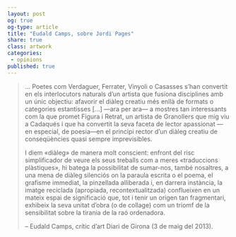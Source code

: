 ```yaml
---
layout: post
og: true
og-type: article
title: "Eudald Camps, sobre Jordi Pages" 
share: true
class: artwork
categories:
 - opinions
published: true
---
```


<blockquote>
  <p>... Poetes com Verdaguer, Ferrater, Vinyoli o Casasses s’han convertit en els interlocutors naturals d’un artista que fusiona disciplines amb un únic objectiu: afavorir el diàleg creatiu més enllà de formats o categories estantisses […] —ara per ara— a mostres tan interessants com la que promet Figura i Retrat, un artista de Granollers que mig viu a Cadaqués i que ha convertit la seva faceta de lector apassionat —en especial, de poesia—en el principi rector d’un diàleg creatiu de conseqüències quasi sempre imprevisibles.</p>
  <p>I diem «diàleg» de manera molt conscient: enfront del risc simplificador de veure els seus treballs com a meres «traduccions plàstiques», hi batega la possibilitat de sumar-nos, també nosaltres, a una mena de diàleg  silenciós on la paraula escrita o el poema, el grafisme immediat, la pinzellada alliberada i, en darrera instància, la imatge reciclada (apropiada, recontextualitzada) conflueixen en un mateix espai de significació que, tot i tenir un origen tan fragmentari, exhibeix la seva unitat d’obra (o de collage) com un triomf de la sensibilitat sobre la tirania de la raó ordenadora.</p>
  <footer class="no-padding text-right">&ndash; Eudald Camps, crític d’art Diari de Girona (3 de maig del 2013).</footer>
</blockquote>